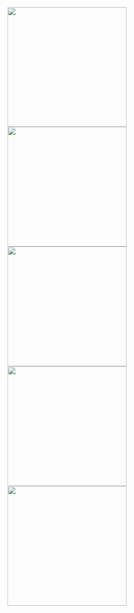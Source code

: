

<p align="center"> 
<img src="https://user-images.githubusercontent.com/52837541/209747765-1ca041b6-aecb-49f2-b5d7-02a53ba85fee.jpg" width="270"> 
<img src="
https://user-images.githubusercontent.com/52837541/209748200-81f04868-d521-4aea-9778-74134552631c.jpg" width="270"> 
<img src="
https://user-images.githubusercontent.com/52837541/209748344-a3caef16-e759-4b98-b030-4a4cf77e4b7c.jpg" width="270"> 
<img src="
https://user-images.githubusercontent.com/52837541/209749508-585c96cc-fbff-46a6-af6d-0b8f50e06da6.jpg" width="270"> 
<img src="
https://user-images.githubusercontent.com/52837541/209749787-295690b2-205a-46a0-919c-0c6a1a65348d.jpg" width="270"> 
</p>
